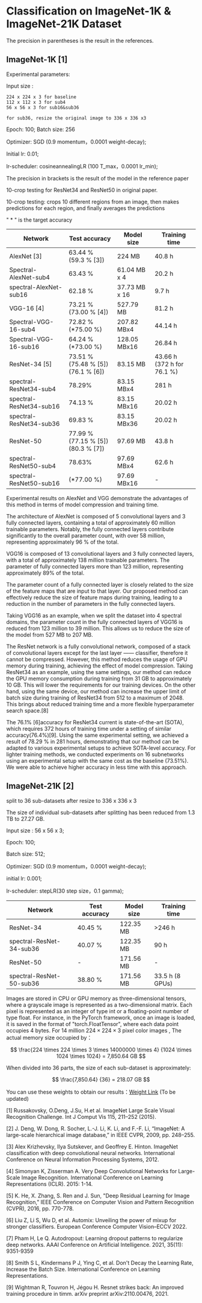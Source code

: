 # Classification on ImageNet-1K & ImageNet-21K Dataset

The precision in parentheses is the result in the references.

## ImageNet-1K [1]

Experimental parameters:

Input size :

    224 x 224 x 3 for baseline
    112 x 112 x 3 for sub4
    56 x 56 x 3 for sub16&sub36

    for sub36, resize the original image to 336 x 336 x3

Epoch: 100;   Batch size: 256

Optimizer: SGD (0.9 momentum，0.0001 weight-decay);

Initial lr: 0.01;

lr-scheduler: cosineannealingLR (100 T_max，0.0001 lr_min);

The precision in brackets is the result of the model in the reference paper

10-crop testing for ResNet34 and ResNet50 in original paper.

10-crop testing: crops 10 different regions from an image, then makes predictions for each region, and finally averages the predictions

" * " is the target accuracy

| Network     | Test accuracy | Model size | Training time|
| ----------- |  ------------- | --- | --- |
|AlexNet [3]|63.44 % <br> (59.3 % [3])| 224 MB | 40.8 h |
|Spectral-AlexNet-sub4| 63.43 % | 61.04 MB x 4 | 20.2 h |
|spectral-AlexNet-sub16| 62.18 % | 37.73 MB x 16 | 9.7 h |
|VGG-16 [4]|73.21 % <br> (73.00 % [4])| 527.79 MB | 81.2 h |
|Spectral-VGG-16-sub4| 72.82 % (*75.00 %) | 207.82 MBx4 | 44.14 h |
|Spectral-VGG-16-sub16| 64.24 % (*73.00 %)| 128.05 MBx16 | 26.84 h |
|ResNet-34 [5] |73.51 % <br> (75.48 % [5]) <br> (76.1 % [6])| 83.15 MB | 43.66 h <br> (372 h for 76.1 %)|
|spectral-ResNet34-sub4| 78.29% | 83.15 MBx4 | 281 h |
|spectral-ResNet34-sub16| 74.13 %| 83.15 MBx16 | 20.02 h |
|spectral-ResNet34-sub36| 69.83 % | 83.15 MBx36 | 20.02 h |
|ResNet-50| 77.99 % <br> (77.15 % [5]) <br> (80.3 % [7]) |97.69 MB| 43.8 h |
|spectral-ResNet50-sub4 | 78.63% | 97.69 MBx4 | 62.6 h |
|spectral-ResNet50-sub16 | (*77.00 %) | 97.69 MBx16 | - |

Experimental results on AlexNet and VGG demonstrate the advantages of this method in terms of model compression and training time.

The architecture of AlexNet is composed of 5 convolutional layers and 3 fully connected layers, containing a total of approximately 60 million trainable parameters.
Notably, the fully connected layers contribute significantly to the overall parameter count, with over 58 million, representing approximately 96 % of the total. 

VGG16 is composed of 13 convolutional layers and 3 fully connected layers, with a total of approximately 138 million trainable parameters. 
The parameter of fully connected layers more than 123 million, representing approximately 89% of the total.

The parameter count of a fully connected layer is closely related to the size of the feature maps that are input to that layer. 
Our proposed method can effectively reduce the size of feature maps during training, leading to a reduction in the number of parameters in the fully connected layers.

Taking VGG16 as an example, when we split the dataset into 4 spectral domains, the parameter count in the fully connected layers of VGG16 is reduced from 123 million to 39 million. 
This allows us to reduce the size of the model from 527 MB to 207 MB.

The ResNet network is a fully convolutional network, composed of a stack of convolutional layers except for the last layer —— classifier, therefore it cannot be compressed. 
However, this method reduces the usage of GPU memory during training, achieving the effect of model compression.
Taking ResNet34 as an example, using the same settings, our method can reduce the GPU memory consumption during training from 31 GB to approximately 10 GB. 
This will lower the requirements for our training devices. 
On the other hand, using the same device, our method can increase the upper limit of batch size during training of ResNet34 from 512 to a maximum of 2048. 
This brings about reduced training time and a more flexible hyperparameter search space.[8]

The 76.1% [6]accuracy for ResNet34 current is state-of-the-art (SOTA), which requires 372 hours of training time under a setting of similar accuracy(76.4%)[9]. 
Using the same experimental setting, we achieved a result of 78.29 % in 281 hours, demonstrating that our method can be adapted to various experimental setups to achieve SOTA-level accuracy. 
For lighter training methods, we conducted experiments on 16 subnetworks using an experimental setup with the same cost as the baseline (73.51%). 
We were able to achieve higher accuracy in less time with this approach.

## ImageNet-21K [2]

split to 36 sub-datasets after resize to 336 x 336 x 3

The size of individual sub-datasets after splitting has been reduced from 1.3 TB to 27.27 GB.

Input size : 56 x 56 x 3;

Epoch: 100;

Batch size: 512;

Optimizer: SGD (0.9 momentum，0.0001 weight-decay);

initial lr: 0.001;

lr-scheduler: stepLR(30 step size，0.1 gamma);

| Network     | Test accuracy | Model size | Training time|
| ----------- |  ------------- | --- | --- |
|ResNet-34| 40.45 % | 122.35 MB | >246 h  |
|spectral-ResNet-34-sub36| 40.07 % | 122.35 MB | 90 h |
|ResNet-50| - | 171.56 MB | - |
|spectral-ResNet-50-sub36| 38.80 % | 171.56 MB | 33.5 h (8 GPUs) |

Images are stored in CPU or GPU memory as three-dimensional tensors, where a grayscale image is represented as a two-dimensional matrix. 
Each pixel is represented as an integer of type int or a floating-point number of type float. 
For instance, in the PyTorch framework, once an image is loaded, it is saved in the format of "torch.FloatTensor", where each data point occupies 4 bytes.
For 14 million $224 \times 224 \times 3$ pixel color images , The actual memory size occupied by：

$$
\frac{224 \times 224 \times 3 \times 14000000 \times 4} {1024 \times 1024 \times 1024} = 7,850.64 GB
$$

When divided into 36 parts, the size of each sub-dataset is approximately:

$$
\frac{7,850.64} {36} = 218.07 GB
$$ 

You can use these weights to obtain our results：[Weight Link](https://pan.baidu.com/s/1PxdMktuot0MF5OJE0BF0UQ?pwd=wiyq) (To be updated)

[1] Russakovsky, O.Deng, J.Su, H.et al. ImageNet Large Scale Visual Recognition Challenge. Int J Comput Vis 115, 211–252 (2015). 

[2] J. Deng, W. Dong, R. Socher, L.-J. Li, K. Li, and F.-F. Li, “ImageNet: A large-scale hierarchical image database,” in IEEE CVPR, 2009, pp. 248–255.

[3] Alex Krizhevsky, Ilya Sutskever, and Geoffrey E. Hinton. ImageNet classification with deep convolutional neural networks. International Conference on Neural Information Processing Systems, 2012.

[4] Simonyan K, Zisserman A. Very Deep Convolutional Networks for Large-Scale Image Recognition. International Conference on Learning Representations (ICLR). 2015: 1-14.

[5] K. He, X. Zhang, S. Ren and J. Sun, "Deep Residual Learning for Image Recognition," IEEE Conference on Computer Vision and Pattern Recognition (CVPR), 2016, pp. 770-778.

[6] Liu Z, Li S, Wu D, et al. Automix: Unveiling the power of mixup for stronger classifiers. European Conference Computer Vision–ECCV 2022.

[7] Pham H, Le Q. Autodropout: Learning dropout patterns to regularize deep networks. AAAI Conference on Artificial Intelligence. 2021, 35(11): 9351-9359

[8] Smith S L, Kindermans P J, Ying C, et al. Don't Decay the Learning Rate, Increase the Batch Size. International Conference on Learning Representations.

[9] Wightman R, Touvron H, Jégou H. Resnet strikes back: An improved training procedure in timm. arXiv preprint arXiv:2110.00476, 2021.
